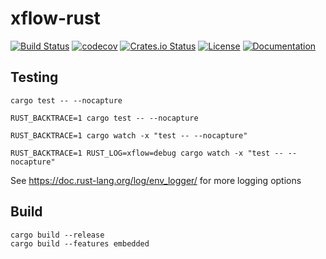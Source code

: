 # xflow-rust

[![Build Status](https://travis-ci.org/michiel/xflow-rust.svg?branch=master)](https://travis-ci.org/michiel/xflow-rust)
[![codecov](https://codecov.io/gh/michiel/xflow-rust/branch/master/graph/badge.svg)](https://codecov.io/gh/michiel/xflow-rust)
[![Crates.io Status](http://meritbadge.herokuapp.com/xflow)](https://crates.io/crates/xflow)
[![License](https://img.shields.io/badge/license-MIT-blue.svg)](https://raw.githubusercontent.com/michiel/xflow-rust/master/LICENSE)
[![Documentation](https://docs.rs/xflow/badge.svg)](https://docs.rs/xflow)

## Testing

    cargo test -- --nocapture

    RUST_BACKTRACE=1 cargo test -- --nocapture

    RUST_BACKTRACE=1 cargo watch -x "test -- --nocapture"

    RUST_BACKTRACE=1 RUST_LOG=xflow=debug cargo watch -x "test -- --nocapture"


See https://doc.rust-lang.org/log/env_logger/ for more logging options

## Build

    cargo build --release
    cargo build --features embedded
